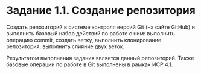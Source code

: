 # Задание 1.1. Создание репозитория

Создать репозиторий в системе контроля версий Git (на сайте GitHub) и выполнить базовый набор действий по работе с ним: выполнить операцию commit, создать ветку, выполнить клонирование репозитория, выполнить слияние двух веток. 

Результатом выполнения задания является данный репозиторий. Также базовые операции по работе в Git выполнены в рамках ИСР 4.1.


